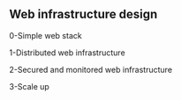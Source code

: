 ## Web infrastructure design  
  
0-Simple web stack  
 
1-Distributed web infrastructure  
  
2-Secured and monitored web infrastructure   
  
3-Scale up  

